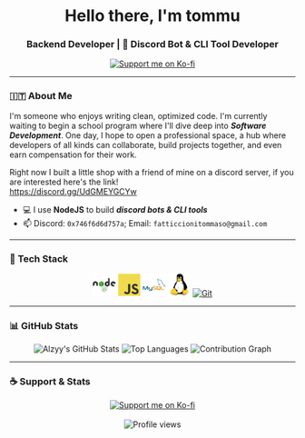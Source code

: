<h1 align="center">Hello there, I'm tommu</h1>
<h3 align="center">Backend Developer | 🧪 Discord Bot & CLI Tool Developer</h3>

<p align="center">
  <a href="https://ko-fi.com/S6S11INWZ6"><img src="https://ko-fi.com/img/githubbutton_sm.svg" alt="Support me on Ko-fi" /></a>
</p>

---

### 🇮🇹 About Me

I'm someone who enjoys writing clean, optimized code. I'm currently waiting to begin a school program where I'll dive deep into ***Software Development***. One day, I hope to open a professional space, a hub where developers of all kinds can collaborate, build projects together, and even earn compensation for their work.

Right now I built a little shop with a friend of mine on a discord server, if you are interested here's the link!
</br>
https://discord.gg/UdGMEYGCYw

- 💻 I use **NodeJS** to build ***discord bots & CLI tools***
- 📫 Discord: `0x746f6d6d757a`; Email: `fatticcionitommaso@gmail.com`

---

### 🔧 Tech Stack

<p align="center">
  <a href="https://nodejs.org" target="_blank"><img src="https://raw.githubusercontent.com/devicons/devicon/master/icons/nodejs/nodejs-original-wordmark.svg" width="40" height="40" alt="Node.js"/></a>
  <a href="https://developer.mozilla.org/en-US/docs/Web/JavaScript" target="_blank"><img src="https://raw.githubusercontent.com/devicons/devicon/master/icons/javascript/javascript-original.svg" width="40" height="40" alt="JavaScript"/></a>
  <a href="https://www.mysql.com/" target="_blank"><img src="https://raw.githubusercontent.com/devicons/devicon/master/icons/mysql/mysql-original-wordmark.svg" width="40" height="40" alt="MySQL"/></a>
  <a href="https://www.linux.org/" target="_blank"><img src="https://raw.githubusercontent.com/devicons/devicon/master/icons/linux/linux-original.svg" width="40" height="40" alt="Linux"/></a>
  <a href="https://git-scm.com/" target="_blank"><img src="https://www.vectorlogo.zone/logos/git-scm/git-scm-icon.svg" width="40" height="40" alt="Git"/></a>
</p>

---

### 📊 GitHub Stats

<p align="center">
  <img src="https://github-readme-stats.vercel.app/api?username=0x746f6d6d757a&show_icons=true&theme=tokyonight&hide_title=true" alt="Alzyy's GitHub Stats" />
  <img src="https://github-readme-stats.vercel.app/api/top-langs/?username=0x746f6d6d757a&layout=compact&theme=tokyonight" alt="Top Languages"/>
  <img src="https://github-readme-activity-graph.vercel.app/graph?username=0x746f6d6d757a&theme=tokyo-night&area=true&hide_border=true" alt="Contribution Graph"/>
</p>

---

### ☕ Support & Stats

<p align="center">
  <a href="https://ko-fi.com/S6S11INWZ6"><img src="https://ko-fi.com/img/githubbutton_sm.svg" alt="Support me on Ko-fi" /></a>
  <br><br>
  <img src="https://komarev.com/ghpvc/?username=tommuz&label=Profile%20views&color=blueviolet&style=flat" alt="Profile views" />
</p>
